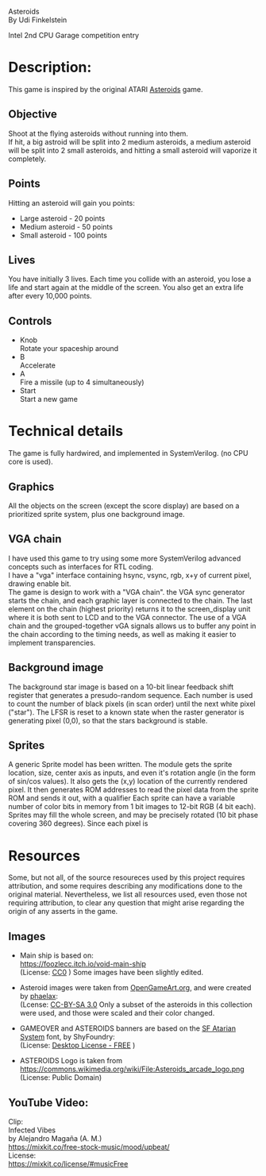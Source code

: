 Asteroids  
By Udi Finkelstein  

Intel 2nd CPU Garage competition entry

Description:
============

This game is inspired by the original ATARI [Asteroids](http://www.classicgaming.cc/classics/asteroids/play-guide) game.  

Objective
---------
Shoot at the flying asteroids without running into them.  
If hit, a big astroid will be split into 2 medium asteroids, a medium asteroid will be split into 2 small asteroids, and hitting a small asteroid will vaporize it completely.  

Points
------
Hitting an asteroid will gain you points:
* Large asteroid  -  20 points  
* Medium asteroid -  50 points  
* Small asteroid  - 100 points  

Lives
-----
You have initially 3 lives. Each time you collide with an asteroid, you lose a life and start again at the middle of the screen.
You also get an extra life after every 10,000 points.  

Controls
--------
* Knob  
Rotate your spaceship around
* B  
Accelerate
* A  
Fire a missile (up to 4 simultaneously)
* Start  
Start a new game  

Technical details
=================
The game is fully hardwired, and implemented in SystemVerilog. (no CPU core is used).

Graphics
--------
All the objects on the screen (except the score display) are based on a prioritized sprite system, plus one background image.  

## VGA chain
I have used this game to try using some more SystemVerilog advanced concepts such as interfaces for RTL coding.  
I have a "vga" interface containing hsync, vsync, rgb, x+y of current pixel, drawing enable bit.  
The game is design to work with a "VGA chain". the VGA sync generator starts the chain, and each graphic layer is connected to the chain.
The last element on the chain (highest priority) returns it to the screen_display unit where it is both sent to LCD and to the VGA connector.
The use of a VGA chain and the grouped-together vGA signals allows us to buffer any point in the chain according to the timing needs, as well
as making it easier to implement transparencies.

## Background image
The background star image is based on a 10-bit linear feedback shift register that generates a presudo-random sequence. Each number is used to count the number of black pixels (in scan order) until the next white pixel ("star"). The LFSR is reset to a known state when the raster generator is generating pixel (0,0), so that the stars background is stable.  

## Sprites
A generic Sprite model has been written. The module gets the sprite location, size, center axis as inputs, and even it's rotation angle (in the form of sin/cos values). It also gets the (x,y) location of the currently rendered pixel. It then generates ROM addresses to read the pixel data from the sprite ROM and sends it out, with a qualifier 
Each sprite can have a variable number of color bits in memory from 1 bit images to 12-bit RGB (4 bit each).
Sprites may fill the whole screen, and may be precisely rotated (10 bit phase covering 360 degrees).
Since each pixel is  

Resources  
=========
Some, but not all, of the source resoureces used by this project requires attribution, and some requires describing any modifications done to the original material.
Nevertheless, we list all resources used, even those not requiring attribution, to clear any question that might arise regarding the origin of any asserts in the game.

## Images
* Main ship is based on:  
https://foozlecc.itch.io/void-main-ship  
(License: [CC0](https://creativecommons.org/share-your-work/public-domain/cc0/) )
Some images have been slightly edited.

* Asteroid images were taken from [OpenGameArt.org](https://opengameart.org/content/asteroids), and were created by [phaelax](https://opengameart.org/users/phaelax):  
(Lcense: [CC-BY-SA 3.0](https://creativecommons.org/licenses/by-sa/3.0/)
Only a subset of the asteroids in this collection were used, and those were scaled and their color changed.

* GAMEOVER and ASTEROIDS banners are based on the [SF Atarian System](https://shyfoundry.com/fonts/atarian-system) font, by ShyFoundry:  
(License: [Desktop License - FREE](https://shyfoundry.com/eula/desktop) )

* ASTEROIDS Logo is taken from https://commons.wikimedia.org/wiki/File:Asteroids_arcade_logo.png
(License: Public Domain)

## YouTube Video:
Clip:  
Infected Vibes  
by Alejandro Magaña (A. M.)  
https://mixkit.co/free-stock-music/mood/upbeat/  
License:  
https://mixkit.co/license/#musicFree  
